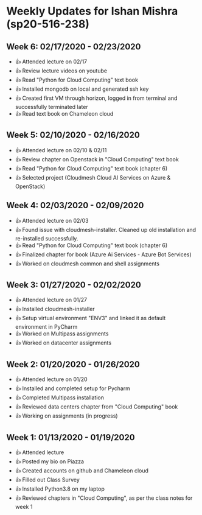 
# Weekly Updates for Ishan Mishra (sp20-516-238)

## Week 6: 02/17/2020 - 02/23/2020
* 👍 Attended lecture on 02/17
* 👍 Review lecture videos on youtube
* 👍 Read "Python for Cloud Computing" text book
* 👍 Installed mongodb on local and generated ssh key
* 👍 Created first VM through horizon, logged in from terminal and successfully terminated later
* 👍 Read text book on Chameleon cloud

## Week 5: 02/10/2020 - 02/16/2020
* 👍 Attended lecture on 02/10 & 02/11
* 👍 Review chapter on Openstack in "Cloud Computing" text book
* 👍 Read "Python for Cloud Computing" text book (chapter 6)
* 👍 Selected project (Cloudmesh Cloud AI Services on Azure & OpenStack)

## Week 4: 02/03/2020 - 02/09/2020
* 👍 Attended lecture on 02/03
* 👍 Found issue with cloudmesh-installer. Cleaned up old installation and re-installed successfully.
* 👍 Read "Python for Cloud Computing" text book (chapter 6)
* 👍 Finalized chapter for book (Azure Ai Services - Azure Bot Services)
* 👍 Worked on cloudmesh common and shell assignments

## Week 3: 01/27/2020 - 02/02/2020
* 👍 Attended lecture on 01/27
* 👍 Installed cloudmesh-installer
* 👍 Setup virtual environment "ENV3" and linked it as default environment in PyCharm
* 👍 Worked on Multipass assignments
* 👍 Worked on datacenter assignments


## Week 2: 01/20/2020 - 01/26/2020
* 👍 Attended lecture on 01/20
* 👍 Installed and completed setup for Pycharm
* 👍 Completed Multipass installation
* 👍 Reviewed data centers chapter from "Cloud Computing" book
* 👍 Working on assignments (in progress)


## Week 1: 01/13/2020 - 01/19/2020
* 👍 Attended lecture
* 👍 Posted my bio on Piazza
* 👍 Created accounts on github and Chameleon cloud
* 👍 Filled out Class Survey
* 👍 Installed Python3.8 on my laptop
* 👍 Reviewed chapters in "Cloud Computing", as per the class notes for week 1
